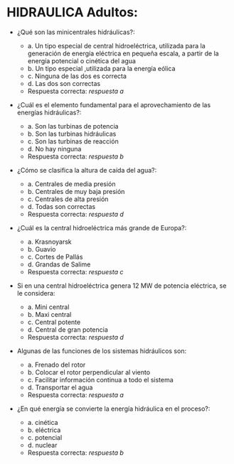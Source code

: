 # HIDRAULICA Adultos:
- ¿Qué son las minicentrales hidráulicas?:
	- a. Un tipo especial de central hidroeléctrica, utilizada para la generación de energía eléctrica en pequeña escala, a partir de la energía potencial o cinética del agua
	- b. Un tipo especial ,utilizada para la energía eólica
	- c. Ninguna de las dos es correcta
	- d. Las dos son correctas
	- Respuesta correcta: *respuesta a*

- ¿Cuál es el elemento fundamental para el aprovechamiento de las energías hidráulicas?:
	- a. Son las turbinas de potencia
	- b. Son las turbinas hidráulicas
	- c. Son las turbinas de reacción
	- d. No hay ninguna
	- Respuesta correcta: *respuesta b*

- ¿Cómo se clasifica la altura de caída del agua?:
	- a. Centrales de media presión
	- b. Centrales de muy baja presión
	- c. Centrales de alta presión
	- d. Todas son correctas
	- Respuesta correcta: *respuesta d*

- ¿Cuál es la central hidroeléctrica  más grande de Europa?:
	- a. Krasnoyarsk
	- b. Guavio
	- c. Cortes de Pallás
	- d. Grandas de Salime
	- Respuesta correcta: *respuesta c*

- Si en una central hidroeléctrica genera 12 MW de potencia eléctrica, se le considera:
	- a. Mini central
	- b. Maxi central
	- c. Central potente
	- d. Central de gran potencia
	- Respuesta correcta: *respuesta d*

- Algunas de las funciones de los sistemas hidráulicos son:
	- a. Frenado del rotor
	- b. Colocar el rotor perpendicular al viento
	- c. Facilitar información continua a todo el sistema
	- d. Transportar el agua
	- Respuesta correcta: *respuesta a*

- ¿En qué energía se convierte la energía hidráulica en el proceso?:
	- a. cinética
	- b. eléctrica
	- c. potencial
	- d. nuclear
	- Respuesta correcta: *respuesta b*